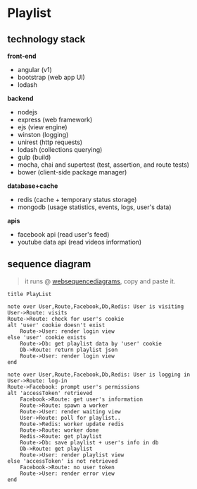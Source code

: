 # Playlist


## technology stack

**front-end**
* angular (v1)
* bootstrap (web app UI)
* lodash

**backend**  
* nodejs
* express (web framework)
* ejs (view engine)
* winston (logging)
* unirest (http requests)
* lodash (collections querying)
* gulp (build)
* mocha, chai and supertest (test, assertion, and route tests)
* bower (client-side package manager)

**database+cache**
* redis (cache + temporary status storage)
* mongodb (usage statistics, events, logs, user's data)

**apis**
* facebook api (read user's feed)
* youtube data api (read videos information)

## sequence diagram

>it runs @ [websequencediagrams](https://www.websequencediagrams.com/), copy and paste it.

```
title PlayList

note over User,Route,Facebook,Db,Redis: User is visiting
User->Route: visits
Route->Route: check for user's cookie
alt 'user' cookie doesn't exist
    Route->User: render login view
else 'user' cookie exists
    Route->Db: get playlist data by 'user' cookie
    Db->Route: return playlist json
    Route->User: render login view
end

note over User,Route,Facebook,Db,Redis: User is logging in
User->Route: log-in
Route->Facebook: prompt user's permissions
alt 'accessToken' retrieved
    Facebook->Route: get user's information
    Route->Route: spawn a worker
    Route->User: render waiting view
    User->Route: poll for playlist..
    Route->Redis: worker update redis
    Route->Route: worker done
    Redis->Route: get playlist
    Route->Db: save playlist + user's info in db
    Db->Route: get playlist
    Route->User: render playlist view
else 'accessToken' is not retrieved
    Facebook->Route: no user token
    Route->User: render error view
end
```

